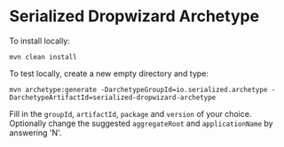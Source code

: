 # Serialized Dropwizard Archetype 

To install locally:

```
mvn clean install
```

To test locally, create a new empty directory and type:

```
mvn archetype:generate -DarchetypeGroupId=io.serialized.archetype -DarchetypeArtifactId=serialized-dropwizard-archetype
```

Fill in the `groupId`, `artifactId`, `package` and `version` of your choice.
Optionally change the suggested `aggregateRoot` and `applicationName` by answering 'N'.
